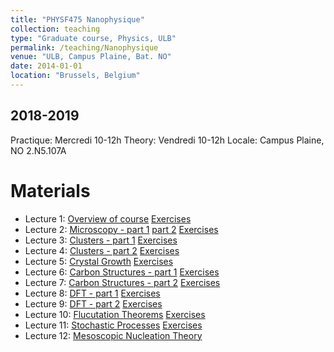 ```yaml
---
title: "PHYSF475 Nanophysique"
collection: teaching
type: "Graduate course, Physics, ULB"
permalink: /teaching/Nanophysique
venue: "ULB, Campus Plaine, Bat. NO"
date: 2014-01-01
location: "Brussels, Belgium"
---
```


2018-2019
---------
Practique: Mercredi 10-12h
Theory: Vendredi 10-12h
Locale: Campus Plaine, NO 2.N5.107A

Materials
======
* Lecture 1: [Overview of course](/files/Nanophysique/lecture1.pdf)		[Exercises](/files/Nanophysique/Exercises_1.pdf)
* Lecture 2: [Microscopy - part 1](/files/Nanophysique/lecture2.pdf) [part 2](/files/Nanophysique/lecture2_bis.pdf)		[Exercises](/files/Nanophysique/Exercises_2.pdf)
* Lecture 3: [Clusters - part 1](/files/Nanophysique/lecture3.pdf)  		[Exercises](/files/Nanophysique/Exercises_3.pdf)
* Lecture 4: [Clusters - part 2](/files/Nanophysique/lecture3_bis.pdf) 		[Exercises](/files/Nanophysique/Exercises_3_bis.pdf)
* Lecture 5: [Crystal Growth](/files/Nanophysique/lecture5.pdf) 		[Exercises](/files/Nanophysique/Exercises_Ch_4.pdf)
* Lecture 6: [Carbon Structures - part 1](/files/Nanophysique/lecture6.pdf) 	[Exercises](/files/Nanophysique/Exercises_Ch_5.pdf)
* Lecture 7: [Carbon Structures - part 2](/files/Nanophysique/lecture7.pdf) 	[Exercises](/files/Nanophysique/Exercises_Ch_5_bis.pdf)
* Lecture 8: [DFT - part 1](/files/Nanophysique/lecture8.pdf) 			[Exercises](/files/Nanophysique/Exercises_Ch_6.pdf)
* Lecture 9: [DFT - part 2](/files/Nanophysique/lecture9.pdf) 			[Exercises](/files/Nanophysique/Exercises_Ch_6_bis.pdf)
* Lecture 10: [Flucutation Theorems](/files/Nanophysique/lecture10.pdf) 	[Exercises](/files/Nanophysique/Exercises_Ch7_2018.pdf)
* Lecture 11: [Stochastic Processes](/files/Nanophysique/lecture11.pdf) 	[Exercises](/files/Nanophysique/Exercises_Ch8_2018.pdf)
* Lecture 12: [Mesoscopic Nucleation Theory](/files/Nanophysique/lecture12.pdf) 